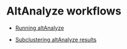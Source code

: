 

# AltAnalyze workflows

- [Running altAnalyze](master/scRNASeq/altAnalyzeGeneralRun.md)

- [Subclustering altAnalyze results](master/scRNASeq/subClusterAnalysis.md)
